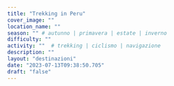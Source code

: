 ```yaml
---
title: "Trekking in Peru"
cover_image: ""
location_name: ""
season: "" # autunno | primavera | estate | inverno
difficulty: ""
activity: ""  # trekking | ciclismo | navigazione
description: ""
layout: "destinazioni"
date: "2023-07-13T09:38:50.705"
draft: "false"
---
```



